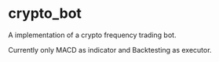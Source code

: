 # crypto_bot

A implementation of a crypto frequency trading bot.

Currently only MACD as indicator and Backtesting as executor.

